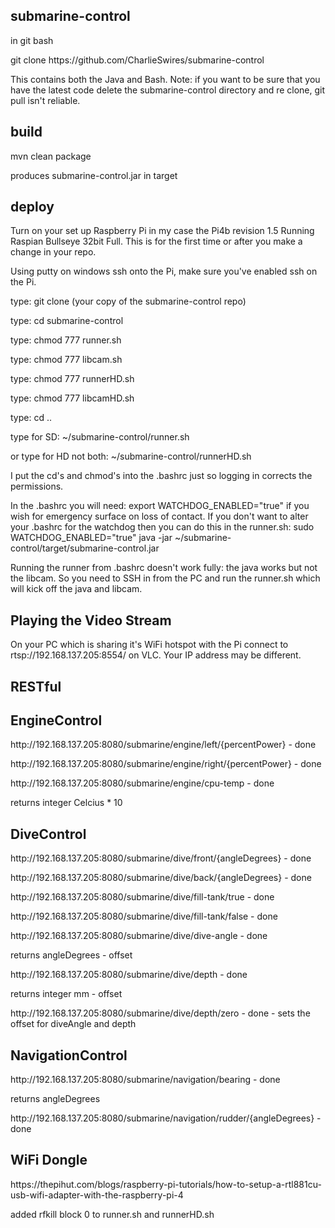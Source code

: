 submarine-control
-----------------
<p>in git bash</p>
<p>git clone https://github.com/CharlieSwires/submarine-control</p>

<p>This contains both the Java and Bash. Note: if you want to be sure 
that you have the latest code delete the submarine-control directory and re clone,
git pull isn't reliable.</p>

build
-----
<p>mvn clean package</p>

<p>produces submarine-control.jar in target</p>

deploy
------
<p>Turn on your set up Raspberry Pi in my case
the Pi4b revision 1.5 Running Raspian Bullseye 32bit Full. 
This is for the first time or after you make a change in your repo.</p>
<p>Using putty on windows ssh onto the Pi, make sure you've enabled ssh on the Pi.</p>
<p>type: git clone (your copy of the submarine-control repo)</p>
<p>type: cd submarine-control</p>
<p>type: chmod 777 runner.sh</p>
<p>type: chmod 777 libcam.sh</p>
<p>type: chmod 777 runnerHD.sh</p>
<p>type: chmod 777 libcamHD.sh</p>
<p>type: cd ..</p>
<p>type for SD: ~/submarine-control/runner.sh</p>
<p>or type for HD not both: ~/submarine-control/runnerHD.sh</p>
<p> I put the cd's and chmod's into the .bashrc just so logging in corrects the permissions.</p>
<p> In the .bashrc you will need: export WATCHDOG_ENABLED="true" if you wish for emergency 
surface on loss of contact. If you don't want to alter your .bashrc for the watchdog 
then you can do this in the runner.sh: sudo WATCHDOG_ENABLED="true" java -jar 
~/submarine-control/target/submarine-control.jar</p>
<p> Running the runner from .bashrc doesn't work fully: the java works but not the libcam.
So you need to SSH in from the PC and run the runner.sh which will kick off the java and libcam.</p>

Playing the Video Stream
------------------------

<p>On your PC which is sharing it's WiFi hotspot with the Pi 
connect to rtsp://192.168.137.205:8554/ on VLC. Your IP address may be different.</p>

RESTful
-------

EngineControl
-------------

<p>http://192.168.137.205:8080/submarine/engine/left/{percentPower} - done</p>
<p>http://192.168.137.205:8080/submarine/engine/right/{percentPower} - done</p>
<p>http://192.168.137.205:8080/submarine/engine/cpu-temp - done</p>
<p>returns integer Celcius * 10</p>

DiveControl
-----------

<p>http://192.168.137.205:8080/submarine/dive/front/{angleDegrees} - done</p>
<p>http://192.168.137.205:8080/submarine/dive/back/{angleDegrees} - done</p>
<p>http://192.168.137.205:8080/submarine/dive/fill-tank/true - done</p>
<p>http://192.168.137.205:8080/submarine/dive/fill-tank/false - done</p>
<p>http://192.168.137.205:8080/submarine/dive/dive-angle - done</p>
<p>returns angleDegrees - offset</p>
<p>http://192.168.137.205:8080/submarine/dive/depth - done</p>
<p>returns integer mm - offset</p>
<p>http://192.168.137.205:8080/submarine/dive/depth/zero - done - sets the 
offset for diveAngle and depth</p>

NavigationControl
-----------------

<p>http://192.168.137.205:8080/submarine/navigation/bearing - done</p>
<p>returns angleDegrees
<p>http://192.168.137.205:8080/submarine/navigation/rudder/{angleDegrees} - done</p>

WiFi Dongle
-----------

<p>https://thepihut.com/blogs/raspberry-pi-tutorials/how-to-setup-a-rtl881cu-usb-wifi-adapter-with-the-raspberry-pi-4</p>
<p>added rfkill block 0 to runner.sh and runnerHD.sh</p>

